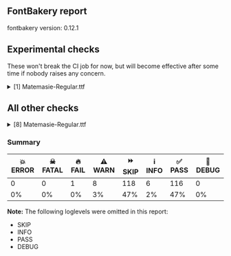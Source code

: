 ## FontBakery report

fontbakery version: 0.12.1



## Experimental checks

These won't break the CI job for now, but will become effective after some time if nobody raises any concern.


<details><summary>[1] Matemasie-Regular.ttf</summary>
<div>
<details>
    <summary>⚠️ <b>WARN</b> Validate location, size and resolution of article images. <a href="https://fontbakery.readthedocs.io/en/stable/fontbakery/checks/googlefonts.article.html#"></a></summary>
    <div>







* ⚠️ **WARN** <p>Family metadata at fonts/ttf does not have an article.</p>
 [code: lacks-article]



</div>
</details>
</div>
</details>




## All other checks



<details><summary>[8] Matemasie-Regular.ttf</summary>
<div>
<details>
    <summary>⚠️ <b>WARN</b> Check if each glyph has the recommended amount of contours. <a href="https://fontbakery.readthedocs.io/en/stable/fontbakery/checks/universal.html#"></a></summary>
    <div>







* ⚠️ **WARN** <p>This check inspects the glyph outlines and detects the total number of contours in each of them. The expected values are infered from the typical ammounts of contours observed in a large collection of reference font families. The divergences listed below may simply indicate a significantly different design on some of your glyphs. On the other hand, some of these may flag actual bugs in the font such as glyphs mapped to an incorrect codepoint. Please consider reviewing the design and codepoint assignment of these to make sure they are correct.</p>
<p>The following glyphs do not have the recommended number of contours:</p>
<pre><code>- Glyph name: germandbls	Contours detected: 2	Expected: 1

- Glyph name: oslash	Contours detected: 2	Expected: 3

- Glyph name: germandbls	Contours detected: 2	Expected: 1

- Glyph name: oslash	Contours detected: 2	Expected: 3
</code></pre>
 [code: contour-count]



</div>
</details>

<details>
    <summary>⚠️ <b>WARN</b> Check font contains no unreachable glyphs <a href="https://fontbakery.readthedocs.io/en/stable/fontbakery/checks/universal.html#"></a></summary>
    <div>







* ⚠️ **WARN** <p>The following glyphs could not be reached by codepoint or substitution rules:</p>
<pre><code>- Hbar.alt1

- Hbar.alt2

- L.alt

- L.alt2

- M.alt

- Q.alt

- Q.ss2.alt

- R.alt

- S.alt

- Z.alt

- a.ss02

- a.ss1.alt

- d.alt

- eight.ss1.alt

- f.alt

- f.ss1.alt

- five.ss1.alt

- g.alt

- g.alt2

- germandbls.ss1.alt

- i.loclTRK

- l.alt

- m.alt

- n.alt

- o.alt

- p.alt

- periodcentered.loclCAT

- q.alt

- questiondown..alt

- r.alt2

- s.alt

- s.ss1.alt

- scedilla.ss1.alt

- section.ss1.alt

- seven.ss2.alt

- t.alt

- t.alt2

- t.ss04

- t.ss1.alt

- three.ss1.alt

- u.ss1.alt

- uni004A0301

- uni006A0301

- uni030C.alt

- uni1E9E.alt

- uni1E9E.alt1

- y.alt

- y.ss1.alt
</code></pre>
 [code: unreachable-glyphs]



</div>
</details>

<details>
    <summary>⚠️ <b>WARN</b> Ensure soft_dotted characters lose their dot when combined with marks that replace the dot. <a href="https://fontbakery.readthedocs.io/en/stable/fontbakery/checks/shaping.html#"></a></summary>
    <div>







* ⚠️ **WARN** <p>The dot of soft dotted characters used in orthographies <em>must</em> disappear in the following strings: į̀ į́ į̂ į̃ į̄ į̌</p>
<p>The dot of soft dotted characters <em>should</em> disappear in other cases, for example: ĩ̦ ĭ̦ i̦̇ i̦̊ i̦̋ ǐ̦ i̦̒ j̦̀ j̦́ ĵ̦ j̦̃ j̦̄ j̦̆ j̦̇ j̦̈ j̦̊ j̦̋ ǰ̦ j̦̒ į̆</p>
<p>Your font fully covers the following languages that require the soft-dotted feature: Lithuanian (Latn, 2,357,094 speakers), Dutch (Latn, 31,709,104 speakers).</p>
<p>Your font does <em>not</em> cover the following languages that require the soft-dotted feature: Belarusian (Cyrl, 10,064,517 speakers), Nzakara (Latn, 50,000 speakers), Nateni (Latn, 100,000 speakers), Dii (Latn, 71,000 speakers), Basaa (Latn, 332,940 speakers), Kpelle, Guinea (Latn, 622,000 speakers), Cicipu (Latn, 44,000 speakers), Ejagham (Latn, 120,000 speakers), Bafut (Latn, 158,146 speakers), Lugbara (Latn, 2,200,000 speakers), Navajo (Latn, 166,319 speakers), Avokaya (Latn, 100,000 speakers), Ukrainian (Cyrl, 29,273,587 speakers), Mfumte (Latn, 79,000 speakers), Ngbaka (Latn, 1,020,000 speakers), Southern Kisi (Latn, 360,000 speakers), Mango (Latn, 77,000 speakers), Ekpeye (Latn, 226,000 speakers), Dan (Latn, 1,099,244 speakers), South Central Banda (Latn, 244,000 speakers), Kom (Latn, 360,685 speakers), Aghem (Latn, 38,843 speakers), Bete-Bendi (Latn, 100,000 speakers), Yala (Latn, 200,000 speakers), Fur (Latn, 1,230,163 speakers), Makaa (Latn, 221,000 speakers), Ma’di (Latn, 584,000 speakers), Ebira (Latn, 2,200,000 speakers), Koonzime (Latn, 40,000 speakers), Gulay (Latn, 250,478 speakers), Mundani (Latn, 34,000 speakers), Igbo (Latn, 27,823,640 speakers), Zapotec (Latn, 490,000 speakers), Sar (Latn, 500,000 speakers), Ijo, Southeast (Latn, 2,471,000 speakers).</p>
 [code: soft-dotted]



</div>
</details>

<details>
    <summary>⚠️ <b>WARN</b> Check for codepoints not covered by METADATA subsets. <a href="https://fontbakery.readthedocs.io/en/stable/fontbakery/checks/googlefonts.subsets.html#"></a></summary>
    <div>







* ⚠️ **WARN** <p>The following codepoints supported by the font are not covered by
any subsets defined in the font's metadata file, and will never
be served. You can solve this by either manually adding additional
subset declarations to METADATA.pb, or by editing the glyphset
definitions.</p>
<ul>
<li>U+02C7 CARON: try adding one of: tifinagh, yi, canadian-aboriginal</li>
<li>U+02D8 BREVE: try adding one of: yi, canadian-aboriginal</li>
<li>U+02D9 DOT ABOVE: try adding one of: yi, canadian-aboriginal</li>
<li>U+02DB OGONEK: try adding one of: yi, canadian-aboriginal</li>
<li>U+02DD DOUBLE ACUTE ACCENT: not included in any glyphset definition</li>
<li>U+0302 COMBINING CIRCUMFLEX ACCENT: try adding one of: math, cherokee, coptic, tifinagh</li>
<li>U+0306 COMBINING BREVE: try adding one of: tifinagh, old-permic</li>
<li>U+0307 COMBINING DOT ABOVE: try adding one of: canadian-aboriginal, tifinagh, tai-le, malayalam, old-permic, math, coptic, syriac</li>
<li>U+030A COMBINING RING ABOVE: try adding syriac</li>
<li>U+030B COMBINING DOUBLE ACUTE ACCENT: try adding one of: cherokee, osage</li>
<li>U+030C COMBINING CARON: try adding one of: cherokee, tai-le</li>
<li>U+0312 COMBINING TURNED COMMA ABOVE: not included in any glyphset definition</li>
<li>U+0326 COMBINING COMMA BELOW: not included in any glyphset definition</li>
<li>U+0327 COMBINING CEDILLA: not included in any glyphset definition</li>
<li>U+0328 COMBINING OGONEK: not included in any glyphset definition</li>
<li>U+1EAE LATIN CAPITAL LETTER A WITH BREVE AND ACUTE: try adding vietnamese</li>
<li>U+1EAF LATIN SMALL LETTER A WITH BREVE AND ACUTE: try adding vietnamese</li>
<li>U+25CC DOTTED CIRCLE: try adding one of: manichaean, phags-pa, wancho, marchen, lepcha, sogdian, batak, osage, hanifi-rohingya, tai-le, buhid, gurmukhi, old-permic, takri, math, kayah-li, nko, tifinagh, bengali, tamil, kharoshthi, cham, newa, ahom, masaram-gondi, syloti-nagri, meetei-mayek, coptic, dogra, miao, psalter-pahlavi, armenian, mahajani, gujarati, hebrew, buginese, grantha, tagalog, khmer, kaithi, mongolian, thaana, javanese, sharada, modi, siddham, bassa-vah, soyombo, brahmi, limbu, mende-kikakui, elbasan, gunjala-gondi, balinese, khudawadi, devanagari, saurashtra, syriac, caucasian-albanian, malayalam, thai, bhaiksuki, kannada, new-tai-lue, sinhala, symbols, myanmar, music, rejang, khojki, oriya, tirhuta, pahawh-hmong, chakma, adlam, duployan, tagbanwa, tibetan, tai-tham, hanunoo, lao, sundanese, tai-viet, zanabazar-square, mandaic, warang-citi, yi, canadian-aboriginal, telugu</li>
</ul>
<p>Or you can add the above codepoints to one of the subsets supported by the font: <code>cyrillic-ext</code>, <code>greek-ext</code>, <code>latin</code>, <code>latin-ext</code></p>
 [code: unreachable-subsetting]



</div>
</details>

<details>
    <summary>⚠️ <b>WARN</b> Ensure fonts have ScriptLangTags declared on the 'meta' table. <a href="https://fontbakery.readthedocs.io/en/stable/fontbakery/checks/googlefonts.meta.html#"></a></summary>
    <div>







* ⚠️ **WARN** <p>This font file does not have a 'meta' table.</p>
 [code: lacks-meta-table]



</div>
</details>

<details>
    <summary>⚠️ <b>WARN</b> Checking OS/2 achVendID. <a href="https://fontbakery.readthedocs.io/en/stable/fontbakery/checks/googlefonts.os2.html#"></a></summary>
    <div>







* ⚠️ **WARN** <p>OS/2 VendorID value 'NONE' is not yet recognized. If you registered it recently, then it's safe to ignore this warning message. Otherwise, you should set it to your own unique 4 character code, and register it with Microsoft at <a href="https://www.microsoft.com/typography/links/vendorlist.aspx">https://www.microsoft.com/typography/links/vendorlist.aspx</a></p>
 [code: unknown]



</div>
</details>

<details>
    <summary>⚠️ <b>WARN</b> Check font follows the Google Fonts vertical metric schema <a href="https://fontbakery.readthedocs.io/en/stable/fontbakery/checks/googlefonts.vmetrics.html#"></a></summary>
    <div>







* ⚠️ **WARN** <p>We recommend the absolute sum of the hhea metrics should be between 1.2-1.5x of the font's upm. This font has 1.505x (1505)</p>
 [code: bad-hhea-range]



</div>
</details>

<details>
    <summary>🔥 <b>FAIL</b> Check copyright namerecords match license file. <a href="https://fontbakery.readthedocs.io/en/stable/fontbakery/checks/googlefonts.license.html#"></a></summary>
    <div>







* 🔥 **FAIL** <p>License file OFL.txt exists but NameID 13 (LICENSE DESCRIPTION) value on platform 3 (WINDOWS) is not specified for that. Value was: &quot;<a href="https://openfontlicense.org">https://openfontlicense.org</a>&quot; Must be changed to &quot;This Font Software is licensed under the SIL Open Font License, Version 1.1. This license is available with a FAQ at: <a href="https://openfontlicense.org">https://openfontlicense.org</a>&quot;</p>
 [code: wrong]



</div>
</details>
</div>
</details>




### Summary

| 💥 ERROR | ☠ FATAL | 🔥 FAIL | ⚠️ WARN | ⏩ SKIP | ℹ️ INFO | ✅ PASS | 🔎 DEBUG | 
| ---|---|---|---|---|---|---|---|
| 0 | 0 | 1 | 8 | 118 | 6 | 116 | 0 | 
| 0% | 0% | 0% | 3% | 47% | 2% | 47% | 0% | 



**Note:** The following loglevels were omitted in this report:


* SKIP
* INFO
* PASS
* DEBUG
